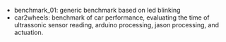 * benchmark_01: generic benchmark based on led blinking
* car2wheels: benchmark of car performance, evaluating the time of ultrassonic sensor reading, arduino processing, jason processing, and actuation.
